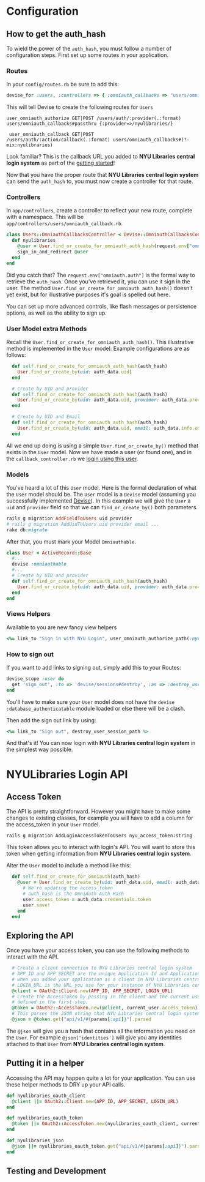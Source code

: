 # Configuration

## How to get the auth_hash

To wield the power of the `auth_hash`, you must follow a number of configuration steps. First set up some routes in your application.

### Routes

In your `config/routes.rb` be sure to add this:

```ruby
devise_for :users, :controllers => { :omniauth_callbacks => "users/omniauth_callbacks" }
```

This will tell Devise to create the following routes for `Users`

```
user_omniauth_authorize GET|POST /users/auth/:provider(.:format)        users/omniauth_callbacks#passthru {:provider=>/nyulibraries/}

 user_omniauth_callback GET|POST /users/auth/:action/callback(.:format) users/omniauth_callbacks#(?-mix:nyulibraries)
```

Look familiar? This is the callback URL you added to __NYU Libraries central login system__ as part of the [getting started](https://github.com/NYULibraries/login#adding-your-application-as-a-client)!


Now that you have the proper route that __NYU Libraries central login system__ can send the `auth_hash` to, you must now create a controller for that route.

### Controllers

In `app/controllers`, create a controller to reflect your new route, complete with a namespace. This will be `app/controllers/users/omniauth_callback.rb`.

```ruby
class Users::OmniauthCallbacksController < Devise::OmniauthCallbacksController
  def nyulibraries
    @user = User.find_or_create_for_omniauth_auth_hash(request.env["omniauth.auth"])
    sign_in_and_redirect @user
  end
end
```

Did you catch that? The `request.env["omniauth.auth"]` is the formal way to retrieve the `auth_hash`. Once you've retrieved it, you can use it sign in the user. The method `User.find_or_create_for_omniauth_auth_hash()` doesn't yet exist, but for illustrative purposes it's goal is spelled out here.

You can set up more advanced controls, like flash messages or persistence options, as well as the ability to sign up.


### User Model extra Methods

Recall the `User.find_or_create_for_omniauth_auth_hash()`. This illustrative method is implemented in the `User` model. Example configurations are as follows:

```ruby
  def self.find_or_create_for_omniauth_auth_hash(auth_hash)
    User.find_or_create_by(uid: auth_data.uid)
  end
```

```ruby
  # Create by UID and provider
  def self.find_or_create_for_omniauth_auth_hash(auth_hash)
    User.find_or_create_by(uid: auth_data.uid, provider: auth_data.provider)
  end
```

```ruby
  # Create by UID and Email
  def self.find_or_create_for_omniauth_auth_hash(auth_hash)
    User.find_or_create_by(uid: auth_data.uid, email: auth_data.info.email)
  end
```

All we end up doing is using a simple `User.find_or_create_by()` method that exists in the `User` model. Now we have made a user (or found one), and in the `callback_controller.rb` we [login using this user](https://github.com/NYULibraries/login/GETTING_STARTED.md#Controllers).

### Models

You've heard a lot of this `User` model. Here is the formal declaration of what the `User` model should be. The `User` model is a `Devise` model (assuming you successfully implemented [Devise](https://github.com/plataformatec/devise)). In this example we will give the `User` a `uid` and `provider` field so that we can `find_or_create_by()` both parameters.

```ruby
rails g migration AddFieldToUsers uid provider
# rails g migration AddUidToUsers uid provider email ...
rake db:migrate
```

After that, you must mark your Model `Omniauthable`.

```ruby
class User < ActiveRecord::Base
  #...
  devise :omniauthable
  #...
  # Create by UID and provider
  def self.find_or_create_for_omniauth_auth_hash(auth_hash)
    User.find_or_create_by(uid: auth_data.uid, provider: auth_data.provider)
  end
end
```

### Views Helpers

Available to you are new fancy view helpers

```ruby
<%= link_to "Sign in with NYU Login", user_omniauth_authorize_path(:nyulibraries) %>
```
### How to sign out

If you want to add links to signing out, simply add this to your Routes:

```ruby
devise_scope :user do
  get 'sign_out', :to => 'devise/sessions#destroy', :as => :destroy_user_session
end
```
You'll have to make sure your `User` model does not have the `devise :database_authenticatable` module loaded or else there will be a clash.

Then add the sign out link by using:

```ruby
<%= link_to "Sign out", destroy_user_session_path %>
```

And that's it! You can now login with __NYU Libraries central login system__ in the simplest way possible.


# NYULibraries Login API
## Access Token
The API is pretty straightforward. However you might have to make some changes to existing classes, for example you will have to add a column for the access_token in your `User` model.

```
rails g migration AddLoginAccessTokenToUsers nyu_access_token:string
```

This token allows you to interact with login's API. You will want to store this token when getting information from __NYU Libraries central login system__.


Alter the `User` model to include a method like this:

```ruby
  def self.find_or_create_for_omniauth(auth_hash)
    @user = User.find_or_create_by(uid: auth_data.uid, email: auth_data.info.email).tap do |user|
      # We're updating the access_token
      # auth_hash is the OmniAuth Auth Hash
      user.access_token = auth_data.credentials.token
      user.save!
    end
  end
```

## Exploring the API

Once you have your access token, you can use the following methods to interact with the API.

```ruby
  # Create a client connection to NYU Libraries central login system
  # APP_ID and APP_SECRET are the unique Application Id and Application Secret keys you got
  # when you added your application as a client in NYU Libraries central login system
  # LOGIN_URL is the URL you use for your instance of NYU Libraries central login system
  @client = OAuth2::Client.new(APP_ID, APP_SECRET, LOGIN_URL)
  # Create the AccessToken by passing in the client and the current users access_token, as we
  # defined in the first step.
  @token = OAuth2::AccessToken.new(@client, current_user.access_token) if current_user
  # This parses the JSON string that NYU Libraries central login system returns.
  @json = @token.get("api/v1/#{params[:api]}").parsed
```

The `@json` will give you a hash that contains all the information you need on the `User`. For example `@json['identities']` will give you any identities attached to that `User` from __NYU Libraries central login system__.

## Putting it in a helper

Accessing the API may happen quite a lot for your application. You can use these helper methods to DRY up your API
calls.

```ruby
def nyulibraries_oauth_client
  @client ||= OAuth2::Client.new(APP_ID, APP_SECRET, LOGIN_URL)
end

def nyulibraries_oauth_token
  @token ||= OAuth2::AccessToken.new(nyulibraries_oauth_client, current_user.access_token) if current_user
end

def nyulibraries_json
  @json ||= nyulibraries_oauth_token.get("api/v1/#{params[:api]}").parsed
end
```

## Testing and Development
